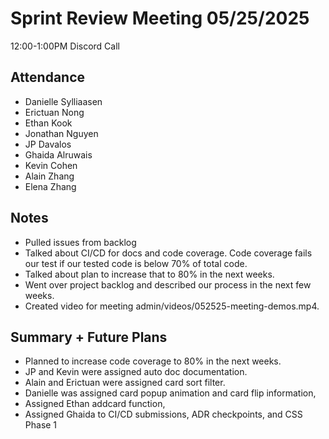 # Sprint Review Meeting 05/25/2025
12:00-1:00PM Discord Call

## Attendance 
- Danielle Sylliaasen
- Erictuan Nong
- Ethan Kook
- Jonathan Nguyen
- JP Davalos
- Ghaida Alruwais
- Kevin Cohen
- Alain Zhang
- Elena Zhang

## Notes
- Pulled issues from backlog
- Talked about CI/CD for docs and code coverage. Code coverage fails our test if our tested code is below 70% of total code.
- Talked about plan to increase that to 80% in the next weeks.
- Went over project backlog and described our process in the next few weeks. 
- Created video for meeting admin/videos/052525-meeting-demos.mp4.

## Summary + Future Plans
- Planned to increase code coverage to 80% in the next weeks.
- JP and Kevin were assigned auto doc documentation.
- Alain and Erictuan were assigned card sort filter.
- Danielle was assigned card popup animation and card flip information,
- Assigned Ethan addcard function,
- Assigned Ghaida to CI/CD submissions, ADR checkpoints, and CSS Phase 1
